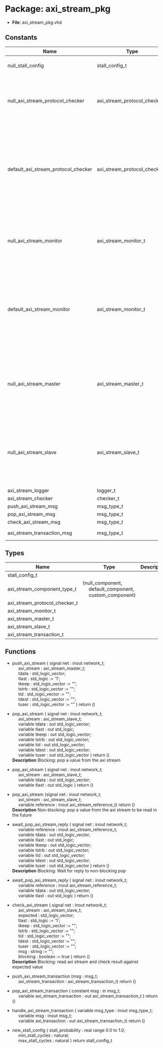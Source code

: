 # Package: axi_stream_pkg

- **File**: axi_stream_pkg.vhd
## Constants

| Name                                | Type                          | Value                                                                                                                                                                                                                                                                                                                                                                                                                                                                                                                                                                                                                                                                | Description                                                                                                                                                   |
| ----------------------------------- | ----------------------------- | -------------------------------------------------------------------------------------------------------------------------------------------------------------------------------------------------------------------------------------------------------------------------------------------------------------------------------------------------------------------------------------------------------------------------------------------------------------------------------------------------------------------------------------------------------------------------------------------------------------------------------------------------------------------- | ------------------------------------------------------------------------------------------------------------------------------------------------------------- |
| null_stall_config                   | stall_config_t                |  (     stall_probability => 0.0,<br><span style="padding-left:20px">     min_stall_cycles  => 0,<br><span style="padding-left:20px">     max_stall_cycles  => 0     )                                                                                                                                                                                                                                                                                                                                                                                                                                                                                                |                                                                                                                                                               |
| null_axi_stream_protocol_checker    | axi_stream_protocol_checker_t |  (     p_type        => null_component,<br><span style="padding-left:20px">     p_actor       => null_actor,<br><span style="padding-left:20px">     p_data_length => 0,<br><span style="padding-left:20px">     p_id_length   => 0,<br><span style="padding-left:20px">     p_dest_length => 0,<br><span style="padding-left:20px">     p_user_length => 0,<br><span style="padding-left:20px">     p_logger      => null_logger,<br><span style="padding-left:20px">     p_max_waits   => 0   )                                                                                                                                                                    |                                                                                                                                                               |
| default_axi_stream_protocol_checker | axi_stream_protocol_checker_t |  (     p_type        => default_component,<br><span style="padding-left:20px">     p_actor       => null_actor,<br><span style="padding-left:20px">     p_data_length => 0,<br><span style="padding-left:20px">     p_id_length   => 0,<br><span style="padding-left:20px">     p_dest_length => 0,<br><span style="padding-left:20px">     p_user_length => 0,<br><span style="padding-left:20px">     p_logger      => null_logger,<br><span style="padding-left:20px">     p_max_waits   => 0   )                                                                                                                                                                 |  The default protocol checker is used to specify that the checker  configuration is defined by the parent component into which the checker is  instantiated.  |
| null_axi_stream_monitor             | axi_stream_monitor_t          |  (     p_type             => null_component,<br><span style="padding-left:20px">     p_actor            => null_actor,<br><span style="padding-left:20px">     p_data_length      => 0,<br><span style="padding-left:20px">     p_id_length        => 0,<br><span style="padding-left:20px">     p_dest_length      => 0,<br><span style="padding-left:20px">     p_user_length      => 0,<br><span style="padding-left:20px">     p_logger           => null_logger,<br><span style="padding-left:20px">     p_protocol_checker => null_axi_stream_protocol_checker   )                                                                                             |                                                                                                                                                               |
| default_axi_stream_monitor          | axi_stream_monitor_t          |  (     p_type             => default_component,<br><span style="padding-left:20px">     p_actor            => null_actor,<br><span style="padding-left:20px">     p_data_length      => 0,<br><span style="padding-left:20px">     p_id_length        => 0,<br><span style="padding-left:20px">     p_dest_length      => 0,<br><span style="padding-left:20px">     p_user_length      => 0,<br><span style="padding-left:20px">     p_logger           => null_logger,<br><span style="padding-left:20px">     p_protocol_checker => null_axi_stream_protocol_checker   )                                                                                          |  The default monitor is used to specify that the monitor  configuration is defined by the parent component into which the monitor is  instantiated.           |
| null_axi_stream_master              | axi_stream_master_t           |  (     p_actor            => null_actor,<br><span style="padding-left:20px">     p_data_length      => 0,<br><span style="padding-left:20px">     p_id_length        => 0,<br><span style="padding-left:20px">     p_dest_length      => 0,<br><span style="padding-left:20px">     p_user_length      => 0,<br><span style="padding-left:20px">     p_stall_config     => null_stall_config,<br><span style="padding-left:20px">     p_logger           => null_logger,<br><span style="padding-left:20px">     p_monitor          => null_axi_stream_monitor,<br><span style="padding-left:20px">     p_protocol_checker => null_axi_stream_protocol_checker     ) |                                                                                                                                                               |
| null_axi_stream_slave               | axi_stream_slave_t            |  (     p_actor            => null_actor,<br><span style="padding-left:20px">     p_data_length      => 0,<br><span style="padding-left:20px">     p_id_length        => 0,<br><span style="padding-left:20px">     p_dest_length      => 0,<br><span style="padding-left:20px">     p_user_length      => 0,<br><span style="padding-left:20px">     p_stall_config     => null_stall_config,<br><span style="padding-left:20px">     p_logger           => null_logger,<br><span style="padding-left:20px">     p_monitor          => null_axi_stream_monitor,<br><span style="padding-left:20px">     p_protocol_checker => null_axi_stream_protocol_checker     ) |                                                                                                                                                               |
| axi_stream_logger                   | logger_t                      |  get_logger("vunit_lib:axi_stream_pkg")                                                                                                                                                                                                                                                                                                                                                                                                                                                                                                                                                                                                                              |                                                                                                                                                               |
| axi_stream_checker                  | checker_t                     |  new_checker(axi_stream_logger)                                                                                                                                                                                                                                                                                                                                                                                                                                                                                                                                                                                                                                      |                                                                                                                                                               |
| push_axi_stream_msg                 | msg_type_t                    |  new_msg_type("push axi stream")                                                                                                                                                                                                                                                                                                                                                                                                                                                                                                                                                                                                                                     |                                                                                                                                                               |
| pop_axi_stream_msg                  | msg_type_t                    |  new_msg_type("pop axi stream")                                                                                                                                                                                                                                                                                                                                                                                                                                                                                                                                                                                                                                      |                                                                                                                                                               |
| check_axi_stream_msg                | msg_type_t                    |  new_msg_type("check axi stream")                                                                                                                                                                                                                                                                                                                                                                                                                                                                                                                                                                                                                                    |                                                                                                                                                               |
| axi_stream_transaction_msg          | msg_type_t                    |  new_msg_type("axi stream transaction")                                                                                                                                                                                                                                                                                                                                                                                                                                                                                                                                                                                                                              |                                                                                                                                                               |
## Types

| Name                          | Type                                                                                                                           | Description |
| ----------------------------- | ------------------------------------------------------------------------------------------------------------------------------ | ----------- |
| stall_config_t                |                                                                                                                                |             |
| axi_stream_component_type_t   | (null_component,<br><span style="padding-left:20px"> default_component,<br><span style="padding-left:20px"> custom_component)  |             |
| axi_stream_protocol_checker_t |                                                                                                                                |             |
| axi_stream_monitor_t          |                                                                                                                                |             |
| axi_stream_master_t           |                                                                                                                                |             |
| axi_stream_slave_t            |                                                                                                                                |             |
| axi_stream_transaction_t      |                                                                                                                                |             |
## Functions
- push_axi_stream <font id="function_arguments">( signal net : inout network_t;<br><span style="padding-left:20px"> axi_stream : axi_stream_master_t;<br><span style="padding-left:20px"> tdata      : std_logic_vector;<br><span style="padding-left:20px"> tlast      : std_logic        := '1';<br><span style="padding-left:20px"> tkeep      : std_logic_vector := "";<br><span style="padding-left:20px"> tstrb      : std_logic_vector := "";<br><span style="padding-left:20px"> tid        : std_logic_vector := "";<br><span style="padding-left:20px"> tdest      : std_logic_vector := "";<br><span style="padding-left:20px"> tuser      : std_logic_vector := "" ) </font> <font id="function_return">return ()</font>
- pop_axi_stream <font id="function_arguments">( signal net : inout network_t;<br><span style="padding-left:20px"> axi_stream : axi_stream_slave_t;<br><span style="padding-left:20px"> variable tdata : out std_logic_vector;<br><span style="padding-left:20px"> variable tlast : out std_logic;<br><span style="padding-left:20px"> variable tkeep : out std_logic_vector;<br><span style="padding-left:20px"> variable tstrb : out std_logic_vector;<br><span style="padding-left:20px"> variable tid   : out std_logic_vector;<br><span style="padding-left:20px"> variable tdest : out std_logic_vector;<br><span style="padding-left:20px"> variable tuser : out std_logic_vector ) </font> <font id="function_return">return ()</font>
</br>**Description**
 Blocking: pop a value from the axi stream

- pop_axi_stream <font id="function_arguments">( signal net : inout network_t;<br><span style="padding-left:20px"> axi_stream : axi_stream_slave_t;<br><span style="padding-left:20px"> variable tdata : out std_logic_vector;<br><span style="padding-left:20px"> variable tlast : out std_logic ) </font> <font id="function_return">return ()</font>
- pop_axi_stream <font id="function_arguments">(signal net : inout network_t;<br><span style="padding-left:20px"> axi_stream : axi_stream_slave_t;<br><span style="padding-left:20px"> variable reference : inout axi_stream_reference_t) </font> <font id="function_return">return ()</font>
</br>**Description**
 Non-blocking: pop a value from the axi stream to be read in the future

- await_pop_axi_stream_reply <font id="function_arguments">( signal net : inout network_t;<br><span style="padding-left:20px"> variable reference : inout axi_stream_reference_t;<br><span style="padding-left:20px"> variable tdata     : out std_logic_vector;<br><span style="padding-left:20px"> variable tlast     : out std_logic;<br><span style="padding-left:20px"> variable tkeep     : out std_logic_vector;<br><span style="padding-left:20px"> variable tstrb     : out std_logic_vector;<br><span style="padding-left:20px"> variable tid       : out std_logic_vector;<br><span style="padding-left:20px"> variable tdest     : out std_logic_vector;<br><span style="padding-left:20px"> variable tuser     : out std_logic_vector ) </font> <font id="function_return">return ()</font>
</br>**Description**
 Blocking: Wait for reply to non-blocking pop

- await_pop_axi_stream_reply <font id="function_arguments">( signal net : inout network_t;<br><span style="padding-left:20px"> variable reference : inout axi_stream_reference_t;<br><span style="padding-left:20px"> variable tdata     : out std_logic_vector;<br><span style="padding-left:20px"> variable tlast     : out std_logic ) </font> <font id="function_return">return ()</font>
- check_axi_stream <font id="function_arguments">( signal net : inout network_t;<br><span style="padding-left:20px"> axi_stream   : axi_stream_slave_t;<br><span style="padding-left:20px"> expected : std_logic_vector;<br><span style="padding-left:20px"> tlast    : std_logic        := '1';<br><span style="padding-left:20px"> tkeep    : std_logic_vector := "";<br><span style="padding-left:20px"> tstrb    : std_logic_vector := "";<br><span style="padding-left:20px"> tid      : std_logic_vector := "";<br><span style="padding-left:20px"> tdest    : std_logic_vector := "";<br><span style="padding-left:20px"> tuser    : std_logic_vector := "";<br><span style="padding-left:20px"> msg      : string           := "";<br><span style="padding-left:20px"> blocking : boolean          := true ) </font> <font id="function_return">return ()</font>
</br>**Description**
 Blocking: read axi stream and check result against expected value

- push_axi_stream_transaction <font id="function_arguments">(msg : msg_t;<br><span style="padding-left:20px"> axi_stream_transaction : axi_stream_transaction_t) </font> <font id="function_return">return ()</font>
- pop_axi_stream_transaction <font id="function_arguments">( constant msg                    : in msg_t;<br><span style="padding-left:20px"> variable axi_stream_transaction : out axi_stream_transaction_t ) </font> <font id="function_return">return ()</font>
- handle_axi_stream_transaction <font id="function_arguments">( variable msg_type        : inout msg_type_t;<br><span style="padding-left:20px"> variable msg             : inout msg_t;<br><span style="padding-left:20px"> variable axi_transaction : out axi_stream_transaction_t) </font> <font id="function_return">return ()</font>
- new_stall_config <font id="function_arguments">( stall_probability : real range 0.0 to 1.0;<br><span style="padding-left:20px"> min_stall_cycles  : natural;<br><span style="padding-left:20px"> max_stall_cycles  : natural ) </font> <font id="function_return">return stall_config_t </font>

